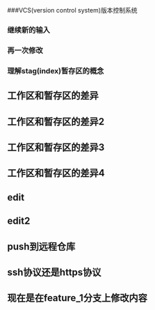 ###VCS(version control system)版本控制系统

### 继续新的输入

### 再一次修改

### 理解stag(index)暂存区的概念

## 工作区和暂存区的差异

## 工作区和暂存区的差异2

## 工作区和暂存区的差异3

## 工作区和暂存区的差异4

## edit
## edit2

## push到远程仓库

## ssh协议还是https协议

## 现在是在feature_1分支上修改内容